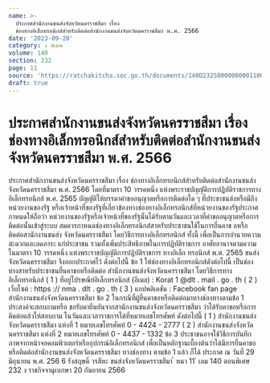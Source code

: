 ```yaml
---
name: >-
  ประกาศสำนักงานขนส่งจังหวัดนครราชสีมา เรื่อง
  ช่องทางอิเล็กทรอนิกส์สำหรับติดต่อสำนักงานขนส่งจังหวัดนครราชสีมา พ.ศ. 2566
date: '2023-09-20'
category: ง พิเศษ
volume: 140
section: 232
page: 11
source: 'https://ratchakitcha.soc.go.th/documents/140D232S0000000001100.pdf'
draft: true
---
```


# ประกาศสำนักงานขนส่งจังหวัดนครราชสีมา เรื่อง ช่องทางอิเล็กทรอนิกส์สำหรับติดต่อสำนักงานขนส่งจังหวัดนครราชสีมา พ.ศ. 2566

ประกาศสำนักงานขนส่งจังหวัดนครราชสีมา เรื่อง ช่องทางอิเล็กทรอนิกส์สำหรับติดต่อสำนักงานขนส่งจังหวัดนครราชสีมา พ.ศ. 2566 โดยที่มาตรา 10 วรรคหนึ่ง แห่งพระราชบัญญัติการปฏิบัติราชการทางอิเล็กทรอนิกส์ พ.ศ. 2565 บัญญัติให้บรรดาคำขออนุญาตหรือการติดต่อใด ๆ ที่ประชาชนส่งหรือมีถึงหน่วยงานของรัฐ หรือเจ้าหน้าที่ของรัฐที่เกี่ยวข้องทางช่องทางอิเล็กทรอนิกส์ที่หน่วยงานของรัฐประกาศกาหนดให้ถือว่า หน่วยงานของรัฐหรือเจ้าหน้าที่ของรัฐนั้นได้รับตามวันและเวลาที่คำขออนุญาตหรือการติดต่อนั้นเข้าสู่ระบบ สมควรกาหนดช่องทางอิเล็กทรอนิกส์สาหรับประชาชนใช้ในการยื่นคาข อหรือติดต่อสานักงานขนส่ง จังหวัดนครราชสีมา โดยวิธีการทางอิเล็กทรอนิกส์ ทั้งนี้ เพื่อเป็นการอำนวยความสะดวกและลดภาระ แก่ประชาชน รวมทั้งเพิ่มประสิทธิภาพในการปฏิบัติราชการ อาศัยอานาจตามความในมาตรา 10 วรรคหนึ่ง แห่งพระราชบัญญัติการปฏิบัติราชการ ทางอิเล็ก ทรอนิกส์ พ.ศ. 2565 ขนส่งจังหวัดนครราชสีมา จึงออกประกาศไว้ ดังต่อไปนี้ ข้อ 1 ให้ช่องทางอิเล็กทรอนิกส์ดังต่อไปนี้ เป็นช่องทางสาหรับประชาชนยื่นคาขอหรือติดต่อ สำนักงานขนส่งจังหวัดนครราชสีมา โดยวิธีการทางอิเล็กทรอนิกส์ ( 1 ) ที่อยู่ไปรษณีย์อิเล็กทรอนิกส์ (อีเมล) : Korat 1 @dlt . mail . go . th ( 2 ) เว็บไซต์ : https :// nma . dlt . go . th ( 3 ) แอปพลิเคชัน : Facebook fan page สำนักงานขนส่งจังหวัดนครราชสีมา ข้อ 2 ในกรณีที่ผู้ยื่นคาขอหรือติดต่อมาทางช่องทางตามข้อ 1 ประสงค์จะสอบถามหรือ ขอรับคายืนยันจากสานักงานขนส่งจังหวัดนครราชสีมา ว่าได้รับคาขอหรือการติดต่อแล้วให้สอบถาม ในวันและเวลาราชการได้ที่หมายเลขโทรศัพท์ ดังต่อไปนี้ ( 1 ) สำนักงานขนส่งจังหวัดนครราชสีมา แห่งที่ 1 หมายเลขโทรศัพท์ 0 - 4424 - 2777 ( 2 ) สำนักงานขนส่งจังหวัดนครราชสีมา แห่งที่ 2 หมายเลขโทรศัพท์ 0 - 4437 - 1332 ข้อ 3 ประชาชนอาจใช้วิธีการบันทึกภาพจากหน้าจอคอมพิวเตอร์หรืออุปกรณ์อิเล็กทรอนิกส์ เพื่อเป็นหลักฐานเบื้องต้นว่าได้มีการยื่นคาขอหรือติดต่อสำนักงานขนส่งจังหวัดนครราชสีมา ทางช่องทาง ตามข้อ 1 แล้ว ก็ได้ ประกาศ ณ วันที่ 29 มิถุนายน พ.ศ. 256 6 รังสฤษดิ์ วรสีหะ ขนส่งจังหวัดนครราชสีมา ้ หนา 11 ่ เลม 140 ตอนพิเศษ 232 ง ราชกิจจานุเบกษา 20 กันยายน 2566
